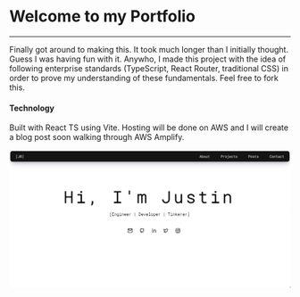 # Welcome to my Portfolio
---
Finally got around to making this. It took much longer than I initially thought. Guess I was having fun with it. Anywho, I made this project with the idea of following enterprise standards (TypeScript, React Router, traditional CSS) in order to prove my understanding of these fundamentals. Feel free to fork this. 

#### Technology

Built with React TS using Vite. Hosting will be done on AWS and I will create a blog post soon walking through AWS Amplify. 

![image](/public/screenshot-page.png)